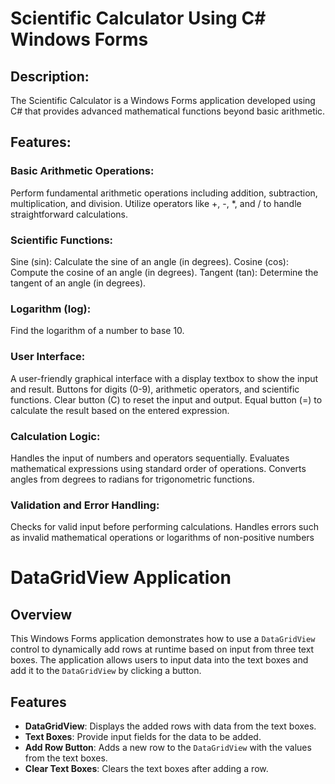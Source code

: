 # Scientific Calculator Using C# Windows Forms

## Description: 
The Scientific Calculator is a Windows Forms application developed using C# that provides advanced mathematical functions beyond basic arithmetic.

## Features: 

### Basic Arithmetic Operations:
Perform fundamental arithmetic operations including addition, subtraction, multiplication, and division. Utilize operators like +, -, *, and / to handle straightforward calculations. 

### Scientific Functions:
Sine (sin): Calculate the sine of an angle (in degrees). Cosine (cos): Compute the cosine of an angle (in degrees). Tangent (tan): Determine the tangent of an angle (in degrees). 

### Logarithm (log): 
Find the logarithm of a number to base 10. 

### User Interface:
A user-friendly graphical interface with a display textbox to show the input and result. Buttons for digits (0-9), arithmetic operators, and scientific functions. Clear button (C) to reset the input and output. Equal button (=) to calculate the result based on the entered expression. 

### Calculation Logic:
Handles the input of numbers and operators sequentially. Evaluates mathematical expressions using standard order of operations. Converts angles from degrees to radians for trigonometric functions. 

### Validation and Error Handling:
Checks for valid input before performing calculations. Handles errors such as invalid mathematical operations or logarithms of non-positive numbers


# DataGridView Application

## Overview

This Windows Forms application demonstrates how to use a `DataGridView` control to dynamically add rows at runtime based on input from three text boxes. The application allows users to input data into the text boxes and add it to the `DataGridView` by clicking a button.

## Features

- **DataGridView**: Displays the added rows with data from the text boxes.
- **Text Boxes**: Provide input fields for the data to be added.
- **Add Row Button**: Adds a new row to the `DataGridView` with the values from the text boxes.
- **Clear Text Boxes**: Clears the text boxes after adding a row.
